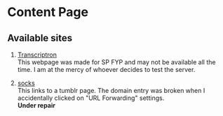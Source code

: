 # Content Page
## Available sites
1. [Transcriptron](https://tt.ebby.tk:1337/)
<br> This webpage was made for SP FYP and may not be available all the time. I am at the mercy of whoever decides to test the server.</p>
2. [socks]()
   <br> This links to a tumblr page. The domain entry was broken when I accidentally clicked on "URL Forwarding" settings.
   <br> **Under repair**
